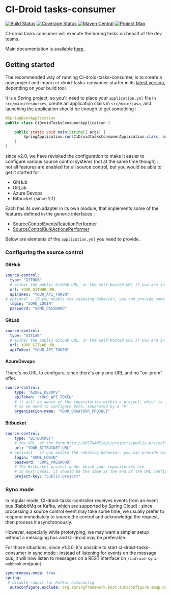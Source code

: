 # CI-Droid tasks-consumer

[![Build Status](https://travis-ci.org/societe-generale/ci-droid-tasks-consumer.svg?branch=master)](https://travis-ci.org/societe-generale/ci-droid-tasks-consumer)
[![Coverage Status](https://coveralls.io/repos/github/societe-generale/ci-droid-tasks-consumer/badge.svg?branch=master)](https://coveralls.io/github/societe-generale/ci-droid-tasks-consumer?branch=master)
[![Maven Central](https://maven-badges.herokuapp.com/maven-central/com.societegenerale.ci-droid.tasks-consumer/ci-droid-tasks-consumer-services/badge.svg?style=plastic)](https://maven-badges.herokuapp.com/maven-central/com.societegenerale.ci-droid.tasks-consumer/ci-droid-tasks-consumer-services)
[![Project Map](https://sourcespy.com/shield.svg)](https://sourcespy.com/github/societegeneralecidroidtasksconsumer/)

CI-droid tasks consumer will execute the boring tasks on behalf of the dev teams.


Main documentation is available [here](https://github.com/societe-generale/ci-droid).


## Getting started

The recommended way of running CI-droid-tasks-consumer, is to create a new project and import ci-droid-tasks-consumer-starter in its [latest version](https://mvnrepository.com/artifact/com.societegenerale.ci-droid.tasks-consumer/ci-droid-tasks-consumer-starter), depending on your build tool. 

It is a Spring project, so you'll need to place your `application.yml` file in `src/main/resources`, create an application class in `src/main/java`, and  launching the application should be enough to get something : 

```java
@SpringBootApplication
public class CiDroidTasksConsumerApplication {

    public static void main(String[] args) {
        SpringApplication.run(CiDroidTasksConsumerApplication.class, args);
    }
}
```


since v2.0, we have revisited the configuration to make it easier to configure various source control systems (not at the same time though) : not all features are enabled for all source control, but you would be able to get it started for :
- GitHub 
- GitLab
- Azure Devops
- Bitbucket (since 2.1)

Each has its own adapter in its own module, that implements some of the features defined in the generic interfaces :
- [SourceControlEventsReactionPerformer](./blob/master/ci-droid-tasks-consumer-services/src/main/java/com/societegenerale/cidroid/tasks/consumer/services/SourceControlEventsReactionPerformer.java)
- [SourceControlBulkActionsPerformer](./blob/master/ci-droid-tasks-consumer-services/src/main/java/com/societegenerale/cidroid/tasks/consumer/services/SourceControlBulkActionsPerformer.java)

Below are elements of the `application.yml` you need to provide.

### Configuring the source control

#### GitHub

```yaml
source-control:
  type: "GITHUB"
  # either the public GitHub URL, or the self-hosted URL if you are in that case 
  url: YOUR_GITHUB_URL
  apiToken: "YOUR_API_TOKEN"
# optional - if you enable the rebasing behavior, you can provide some Git credentials that will be used to perform the rebase on open PRs : 
  login: "SOME_LOGIN"
  password: "SOME_PASSWORD"
```

#### GitLab

```yaml
source-control:
  type: "GITLAB"
  # either the public GitLab URL, or the self-hosted URL if you are in that case 
  url: YOUR_GITLAB_URL
  apiToken: "YOUR_API_TOKEN"
```

#### AzureDevops

There's no URL to configure, since there's only one URL and no "on-prem" offer. 

```yaml
source-control:
    type: "AZURE_DEVOPS"
    apiToken: "YOUR_API_TOKEN"
    # it will be aware of the repositories within a project, which is itself in an organization
    # so we need to configure both, separated by a '#'
    organization-name: "YOUR_ORG#YOUR_PROJECT"
```

#### Bitbucket

```yaml
source-control:
    type: "BITBUCKET"
    # the URL, of the form http://HOSTNAME/api/projects/public-project"
    url: "YOUR_BITBUCKET_URL"
  # optional - if you enable the rebasing behavior, you can provide some Git credentials that will be used to perform the rebase on open PRs : 
    login: "SOME_LOGIN"
    password: "SOME_PASSWORD"
    # The Bitbucket project under which your repositories are  
    # In most cases, it should be the same as the end of the URL configured above 
    project-key: "public-project"
```
    
### Sync mode 

In regular mode, CI-droid-tasks-controller receives events from an event bus (RabbitMq or Kafka, which are supported by Spring Cloud) : since processing a source control event may take some time, we usually prefer to respond immediately to source the control and acknowledge the request, then process it asynchronously. 

However, especially while prototyping, we may want a simpler setup without a messaging bus and CI-droid may be preferable. 

For those situations, since v1.3.0, it's possible to start ci-droid-tasks-consumer in sync mode : instead of listening for events on the message bus, it will now listen to messages on a REST interface on `/cidroid-sync-webhook` endpoint.

```yaml
synchronous-mode: true
spring:
 # disable rabbit (or Kafka) autoconfig
  autoconfigure.exclude: org.springframework.boot.autoconfigure.amqp.RabbitAutoConfiguration
```
